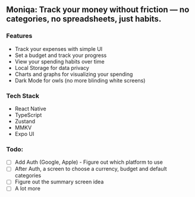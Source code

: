 ## Moniqa: Track your money without friction — no categories, no spreadsheets, just habits.

### Features
- Track your expenses with simple UI
- Set a budget and track your progress
- View your spending habits over time
- Local Storage for data privacy
- Charts and graphs for visualizing your spending
- Dark Mode for owls (no more blinding white screens)

### Tech Stack
- React Native
- TypeScript
- Zustand
- MMKV
- Expo UI


### Todo:
- [ ] Add Auth (Google, Apple) - Figure out which platform to use
- [ ] After Auth, a screen to choose a currency, budget and default categories
- [ ] Figure out the summary screen idea
- [ ] A lot more